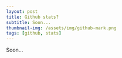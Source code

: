 ```yaml
---
layout: post
title: Github stats?
subtitle: Soon...
thumbnail-img: /assets/img/github-mark.png
tags: [github, stats]
---
```


Soon...